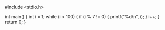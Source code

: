 #include <stdio.h>

int main() {
    int i = 1;
    while (i < 100) {
        if (i % 7 != 0) {
            printf("%d\n", i);
        }
        i++;
    }
    return 0;
}
